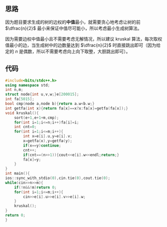 ## 思路
因为题目要求生成的树的边权的**中值**最小，就需要贪心地考虑让树的前 $\dfrac{n}{2}$ 最小来保证中值尽可能小，所以考虑最小生成树算法。

因为需要边权中值最小且不需要考虑无解情况，所以建议 kruskal 算法，每次取权值最小的边，当生成树中的边数量达到 $\dfrac{n}{2}$ 时直接跳出即可（因为给定的 $n$ 是偶数，所以不需要考虑向上向下取整，大胆跳出即可）。
## 代码
```cpp
#include<bits/stdc++.h>
using namespace std;
int n,m;
struct node{int u,v,w;}e[200015];
int fa[5015];
bool cmp(node a,node b){return a.w<b.w;}
int getfa(int x){return fa[x]==x?x:fa[x]=getfa(fa[x]);}
void kruskal(){
	sort(e+1,e+1+m,cmp);
	for(int i=1;i<=n;i++)fa[i]=i;
	int cnt=0;
	for(int i=1;i<=m;i++){
		int x=e[i].u,y=e[i].v;
		x=getfa(x),y=getfa(y);
		if(x==y)continue;
		cnt++;
		if(cnt==(n>>1)){cout<<e[i].w<<endl;return;}
		fa[x]=y;
	}
}
int main(){
ios::sync_with_stdio(0),cin.tie(0),cout.tie(0);
while(cin>>n>>m){
	if(!n&&!m)return 0;
	for(int i=1;i<=m;i++){
		cin>>e[i].u>>e[i].v>>e[i].w;
	}
	kruskal();
}
return 0;
}
```